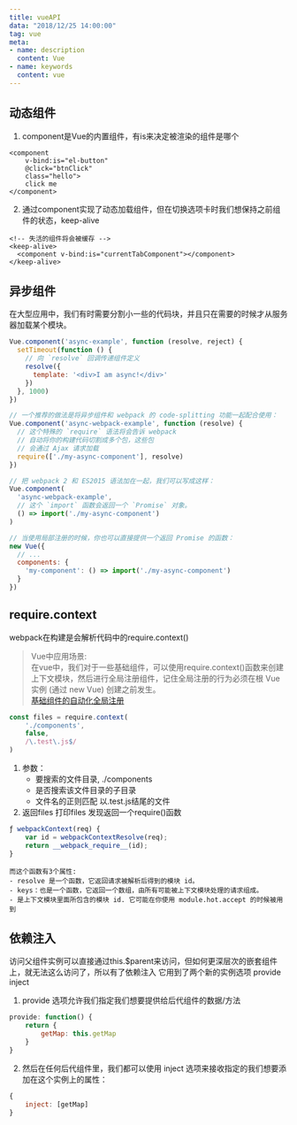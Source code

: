 ```yaml
---
title: vueAPI
data: "2018/12/25 14:00:00"
tag: vue
meta: 
- name: description
  content: Vue
- name: keywords
  content: vue
--- 
```


## 动态组件

1. component是Vue的内置组件，有is来决定被渲染的组件是哪个
```vue
<component 
    v-bind:is="el-button" 
    @click="btnClick" 
    class="hello">
    click me
</component>
```
<component is="my-counter"></component>

2. 通过component实现了动态加载组件，但在切换选项卡时我们想保持之前组件的状态，keep-alive
```vue
<!-- 失活的组件将会被缓存 -->
<keep-alive>
  <component v-bind:is="currentTabComponent"></component>
</keep-alive>
```

## 异步组件
在大型应用中，我们有时需要分割小一些的代码块，并且只在需要的时候才从服务器加载某个模块。

```js
Vue.component('async-example', function (resolve, reject) {
  setTimeout(function () {
    // 向 `resolve` 回调传递组件定义
    resolve({
      template: '<div>I am async!</div>'
    })
  }, 1000)
})

// 一个推荐的做法是将异步组件和 webpack 的 code-splitting 功能一起配合使用：
Vue.component('async-webpack-example', function (resolve) {
  // 这个特殊的 `require` 语法将会告诉 webpack
  // 自动将你的构建代码切割成多个包，这些包
  // 会通过 Ajax 请求加载
  require(['./my-async-component'], resolve)
})

// 把 webpack 2 和 ES2015 语法加在一起，我们可以写成这样：
Vue.component(
  'async-webpack-example',
  // 这个 `import` 函数会返回一个 `Promise` 对象。
  () => import('./my-async-component')
)

// 当使用局部注册的时候，你也可以直接提供一个返回 Promise 的函数：
new Vue({
  // ...
  components: {
    'my-component': () => import('./my-async-component')
  }
})
```

## require.context
webpack在构建是会解析代码中的require.context()
 
>Vue中应用场景:  
在vue中，我们对于一些基础组件，可以使用require.context()函数来创建上下文模块，然后进行全局注册组件，记住全局注册的行为必须在根 Vue 实例 (通过 new Vue) 创建之前发生。  
[基础组件的自动化全局注册](https://cn.vuejs.org/v2/guide/components-registration.html#%E5%9F%BA%E7%A1%80%E7%BB%84%E4%BB%B6%E7%9A%84%E8%87%AA%E5%8A%A8%E5%8C%96%E5%85%A8%E5%B1%80%E6%B3%A8%E5%86%8C)
 
```js
const files = require.context(
    './components',
    false,
    /\.test\.js$/
)
```
1. 参数：  
    * 要搜索的文件目录, ./components  
    * 是否搜索该文件目录的子目录  
    * 文件名的正则匹配 以.test.js结尾的文件  
2. 返回files
打印files 发现返回一个require()函数
```js
ƒ webpackContext(req) {
	var id = webpackContextResolve(req);
	return __webpack_require__(id);
}
```
    而这个函数有3个属性:  
    - resolve 是一个函数，它返回请求被解析后得到的模块 id。  
    - keys：也是一个函数，它返回一个数组，由所有可能被上下文模块处理的请求组成。  
    - 是上下文模块里面所包含的模块 id. 它可能在你使用 module.hot.accept 的时候被用到  

## 依赖注入
访问父组件实例可以直接通过this.$parent来访问，但如何更深层次的嵌套组件上，就无法这么访问了，所以有了依赖注入
它用到了两个新的实例选项 provide inject

1. provide 选项允许我们指定我们想要提供给后代组件的数据/方法
```js
provide: function() {
    return {
        getMap: this.getMap
    }
}
```
2. 然后在任何后代组件里，我们都可以使用 inject 选项来接收指定的我们想要添加在这个实例上的属性：
```js
{
    inject: [getMap]
}
```

